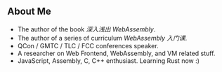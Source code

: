 ## About Me

- The author of the book *深入浅出 WebAssembly*.
- The author of a series of curriculum *WebAssembly 入门课*.
- QCon / GMTC / TLC / FCC conferences speaker.
- A researcher on Web Frontend, WebAssembly, and VM related stuff.
- JavaScript, Assembly, C, C++ enthusiast. Learning Rust now :)
